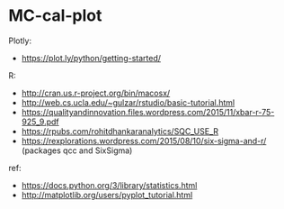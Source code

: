 # MC-cal-plot
Plotly:
- https://plot.ly/python/getting-started/

R:
- http://cran.us.r-project.org/bin/macosx/
- http://web.cs.ucla.edu/~gulzar/rstudio/basic-tutorial.html
- https://qualityandinnovation.files.wordpress.com/2015/11/xbar-r-75-925_9.pdf
- https://rpubs.com/rohitdhankaranalytics/SQC_USE_R
- https://rexplorations.wordpress.com/2015/08/10/six-sigma-and-r/ (packages qcc and SixSigma)

ref:
- https://docs.python.org/3/library/statistics.html
- http://matplotlib.org/users/pyplot_tutorial.html
